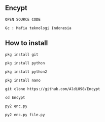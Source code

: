 ## Encypt

```OPEN SOURCE CODE```

```Gc : Mafia teknologi Indonesia```

## How to install
```pkg install git```

```pkg install python```

```pkg install python2```

```pkg install nano```

```git clone https://github.com/Aldi098/Encypt```

```cd Encypt```

```py2 enc.py```

```py2 enc.py file.py```
